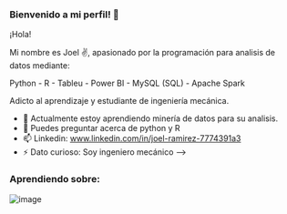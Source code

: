 ### Bienvenido a mi perfil! 👋

¡Hola!

Mi nombre es Joel ✌️, apasionado por la programación para analisis de datos mediante:

Python - R - Tableu - Power BI - MySQL (SQL) - Apache Spark

Adicto al aprendizaje y estudiante de ingeniería mecánica.

- 🌱 Actualmente estoy aprendiendo minería de datos para su analisis.
- 💬 Puedes preguntar acerca de python y R
- 📫 Linkedin: www.linkedin.com/in/joel-ramirez-7774391a3
- ⚡ Dato curioso: Soy ingeniero mecánico
-->

### Aprendiendo sobre: 
![image](https://github.com/ramirezjoel494/ramirezjoel494/assets/93448778/e94410e0-6af2-45a1-b2e0-2fd8c6a74eb5)

